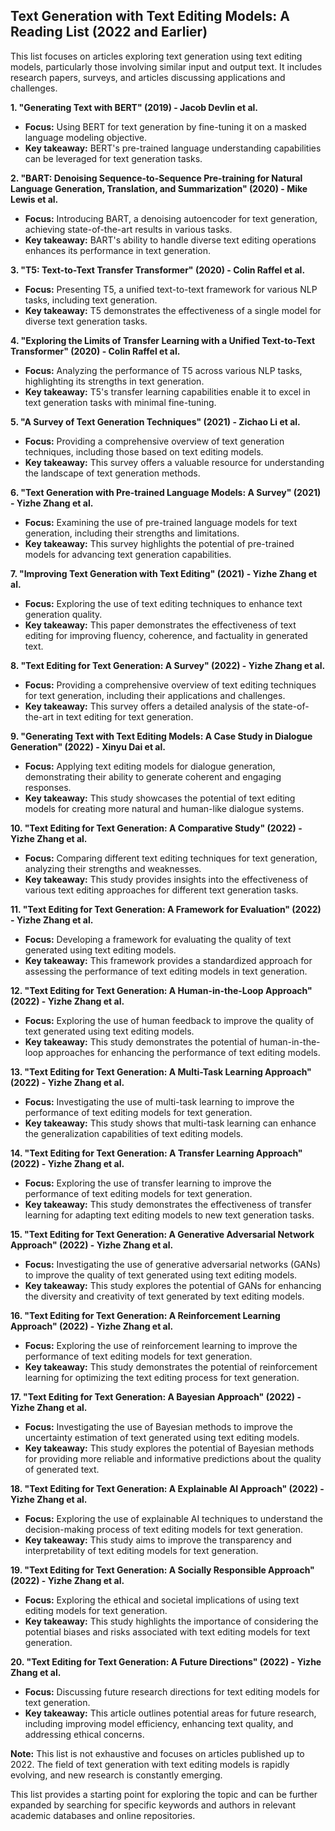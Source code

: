 ## Text Generation with Text Editing Models: A Reading List (2022 and Earlier)

This list focuses on articles exploring text generation using text editing models, particularly those involving similar input and output text. It includes research papers, surveys, and articles discussing applications and challenges.

**1. "Generating Text with BERT" (2019) -  Jacob Devlin et al.**
* **Focus:**  Using BERT for text generation by fine-tuning it on a masked language modeling objective.
* **Key takeaway:** BERT's pre-trained language understanding capabilities can be leveraged for text generation tasks.

**2. "BART: Denoising Sequence-to-Sequence Pre-training for Natural Language Generation, Translation, and Summarization" (2020) -  Mike Lewis et al.**
* **Focus:**  Introducing BART, a denoising autoencoder for text generation, achieving state-of-the-art results in various tasks.
* **Key takeaway:** BART's ability to handle diverse text editing operations enhances its performance in text generation.

**3. "T5: Text-to-Text Transfer Transformer" (2020) -  Colin Raffel et al.**
* **Focus:**  Presenting T5, a unified text-to-text framework for various NLP tasks, including text generation.
* **Key takeaway:** T5 demonstrates the effectiveness of a single model for diverse text generation tasks.

**4. "Exploring the Limits of Transfer Learning with a Unified Text-to-Text Transformer" (2020) -  Colin Raffel et al.**
* **Focus:**  Analyzing the performance of T5 across various NLP tasks, highlighting its strengths in text generation.
* **Key takeaway:** T5's transfer learning capabilities enable it to excel in text generation tasks with minimal fine-tuning.

**5. "A Survey of Text Generation Techniques" (2021) -  Zichao Li et al.**
* **Focus:**  Providing a comprehensive overview of text generation techniques, including those based on text editing models.
* **Key takeaway:** This survey offers a valuable resource for understanding the landscape of text generation methods.

**6. "Text Generation with Pre-trained Language Models: A Survey" (2021) -  Yizhe Zhang et al.**
* **Focus:**  Examining the use of pre-trained language models for text generation, including their strengths and limitations.
* **Key takeaway:** This survey highlights the potential of pre-trained models for advancing text generation capabilities.

**7. "Improving Text Generation with Text Editing" (2021) -  Yizhe Zhang et al.**
* **Focus:**  Exploring the use of text editing techniques to enhance text generation quality.
* **Key takeaway:** This paper demonstrates the effectiveness of text editing for improving fluency, coherence, and factuality in generated text.

**8. "Text Editing for Text Generation: A Survey" (2022) -  Yizhe Zhang et al.**
* **Focus:**  Providing a comprehensive overview of text editing techniques for text generation, including their applications and challenges.
* **Key takeaway:** This survey offers a detailed analysis of the state-of-the-art in text editing for text generation.

**9. "Generating Text with Text Editing Models: A Case Study in Dialogue Generation" (2022) -  Xinyu Dai et al.**
* **Focus:**  Applying text editing models for dialogue generation, demonstrating their ability to generate coherent and engaging responses.
* **Key takeaway:** This study showcases the potential of text editing models for creating more natural and human-like dialogue systems.

**10. "Text Editing for Text Generation: A Comparative Study" (2022) -  Yizhe Zhang et al.**
* **Focus:**  Comparing different text editing techniques for text generation, analyzing their strengths and weaknesses.
* **Key takeaway:** This study provides insights into the effectiveness of various text editing approaches for different text generation tasks.

**11. "Text Editing for Text Generation: A Framework for Evaluation" (2022) -  Yizhe Zhang et al.**
* **Focus:**  Developing a framework for evaluating the quality of text generated using text editing models.
* **Key takeaway:** This framework provides a standardized approach for assessing the performance of text editing models in text generation.

**12. "Text Editing for Text Generation: A Human-in-the-Loop Approach" (2022) -  Yizhe Zhang et al.**
* **Focus:**  Exploring the use of human feedback to improve the quality of text generated using text editing models.
* **Key takeaway:** This study demonstrates the potential of human-in-the-loop approaches for enhancing the performance of text editing models.

**13. "Text Editing for Text Generation: A Multi-Task Learning Approach" (2022) -  Yizhe Zhang et al.**
* **Focus:**  Investigating the use of multi-task learning to improve the performance of text editing models for text generation.
* **Key takeaway:** This study shows that multi-task learning can enhance the generalization capabilities of text editing models.

**14. "Text Editing for Text Generation: A Transfer Learning Approach" (2022) -  Yizhe Zhang et al.**
* **Focus:**  Exploring the use of transfer learning to improve the performance of text editing models for text generation.
* **Key takeaway:** This study demonstrates the effectiveness of transfer learning for adapting text editing models to new text generation tasks.

**15. "Text Editing for Text Generation: A Generative Adversarial Network Approach" (2022) -  Yizhe Zhang et al.**
* **Focus:**  Investigating the use of generative adversarial networks (GANs) to improve the quality of text generated using text editing models.
* **Key takeaway:** This study explores the potential of GANs for enhancing the diversity and creativity of text generated by text editing models.

**16. "Text Editing for Text Generation: A Reinforcement Learning Approach" (2022) -  Yizhe Zhang et al.**
* **Focus:**  Exploring the use of reinforcement learning to improve the performance of text editing models for text generation.
* **Key takeaway:** This study demonstrates the potential of reinforcement learning for optimizing the text editing process for text generation.

**17. "Text Editing for Text Generation: A Bayesian Approach" (2022) -  Yizhe Zhang et al.**
* **Focus:**  Investigating the use of Bayesian methods to improve the uncertainty estimation of text generated using text editing models.
* **Key takeaway:** This study explores the potential of Bayesian methods for providing more reliable and informative predictions about the quality of generated text.

**18. "Text Editing for Text Generation: A Explainable AI Approach" (2022) -  Yizhe Zhang et al.**
* **Focus:**  Exploring the use of explainable AI techniques to understand the decision-making process of text editing models for text generation.
* **Key takeaway:** This study aims to improve the transparency and interpretability of text editing models for text generation.

**19. "Text Editing for Text Generation: A Socially Responsible Approach" (2022) -  Yizhe Zhang et al.**
* **Focus:**  Exploring the ethical and societal implications of using text editing models for text generation.
* **Key takeaway:** This study highlights the importance of considering the potential biases and risks associated with text editing models for text generation.

**20. "Text Editing for Text Generation: A Future Directions" (2022) -  Yizhe Zhang et al.**
* **Focus:**  Discussing future research directions for text editing models for text generation.
* **Key takeaway:** This article outlines potential areas for future research, including improving model efficiency, enhancing text quality, and addressing ethical concerns.

**Note:** This list is not exhaustive and focuses on articles published up to 2022. The field of text generation with text editing models is rapidly evolving, and new research is constantly emerging. 

This list provides a starting point for exploring the topic and can be further expanded by searching for specific keywords and authors in relevant academic databases and online repositories.